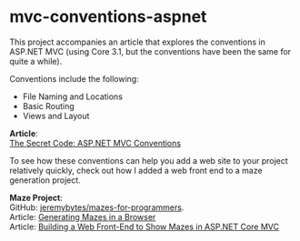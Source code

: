 # mvc-conventions-aspnet
This project accompanies an article that explores the conventions in ASP&#46;NET MVC (using Core 3.1, but the conventions have been the same for quite a while).

Conventions include the following:  
* File Naming and Locations
* Basic Routing
* Views and Layout

**Article**:  
[The Secret Code: ASP&#46;NET MVC Conventions](https://jeremybytes.blogspot.com/2020/02/the-secret-code-aspnet-mvc-conventions.html)  

To see how these conventions can help you add a web site to your project relatively quickly, check out how I added a web front end to a maze generation project.

**Maze Project**:  
GitHub: [jeremybytes/mazes-for-programmers](https://github.com/jeremybytes/mazes-for-programmers).  
Article: [Generating Mazes in a Browser](https://jeremybytes.blogspot.com/2020/01/generating-mazes-in-browser.html)  
Article: [Building a Web Front-End to Show Mazes in ASP.NET Core MVC](https://jeremybytes.blogspot.com/2020/01/building-web-front-end-to-show-mazes-in.html)

